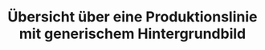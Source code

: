 ---
layout: article
title: Übersicht über eine Produktionslinie mit generischem Hintergrundbild
description: 
  - Diese Vorlage bietet eine Übersicht über eine gesamte Produktionslinie. Hierfür wird eine Zeichnung verschiedener Maschinen als Hintergrundgrafik verwendet, um eine bessere Übersichtlichkeit zu verschaffen. Dadurch kann der aktuelle Status von verschiedenen Stationen erkannt und eventuelle Fehler schnell behoben werden. Ersetzen Sie die statischen Variablen mit Ihren Datenquellen, um in wenigen Schritten Ihre Fertigungslinie ganzheitlich abzubilden.
lang: de
weight: 2000
isDraft: false
ref: Production_Line_Status
category:
  - Empfohlen
  - Produktion
  - Fehlermeldung
  - Serienfertigung
  - Prozess
image: Production_Line_Status_DE.png
image_thumbnail: Production_Line_Status_DE_thumbnail.png
download: Production_Line_Status_DE.pbmx
overview_description:
  - Inhalt&#58; Visualisierung von Fehlern innerhalb einer Produktionslinie. Genaue Position ist mit Hilfe eines Bildes ersichtlich, verstrichene Zeit seit der Fehler aufgetaucht wird ebenfalls angezeigt.
  - Use Case&#58; Ein Fehler in der SPS kann gemeldet werden. Wenn ein Fehler behoben ist wechselt die Ansicht wieder zurück zur normalen Ansicht.
overview_benefits:
  - Probleme und Fehlerarten können sofort und gezielt erkannt werden. 
  - Dies führt zu einer schnelleren Reaktionszeit bei Problemen.
overview_data_sources:
  - SPS Fehlercodes
---